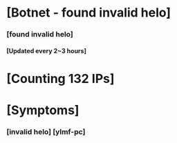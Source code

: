 # [Botnet - found invalid helo]
### [found invalid helo]
#### [Updated every 2~3 hours]

# [Counting 132 IPs]

# [Symptoms] 
###   [invalid helo] [ylmf-pc]
